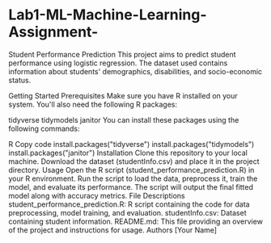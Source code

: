 # Lab1-ML-Machine-Learning-Assignment-
Student Performance Prediction
This project aims to predict student performance using logistic regression. The dataset used contains information about students' demographics, disabilities, and socio-economic status.

Getting Started
Prerequisites
Make sure you have R installed on your system. You'll also need the following R packages:

tidyverse
tidymodels
janitor
You can install these packages using the following commands:

R
Copy code
install.packages("tidyverse")
install.packages("tidymodels")
install.packages("janitor")
Installation
Clone this repository to your local machine.
Download the dataset (studentInfo.csv) and place it in the project directory.
Usage
Open the R script (student_performance_prediction.R) in your R environment.
Run the script to load the data, preprocess it, train the model, and evaluate its performance.
The script will output the final fitted model along with accuracy metrics.
File Descriptions
student_performance_prediction.R: R script containing the code for data preprocessing, model training, and evaluation.
studentInfo.csv: Dataset containing student information.
README.md: This file providing an overview of the project and instructions for usage.
Authors
[Your Name]
